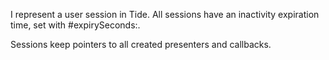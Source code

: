 I represent a user session in Tide. All sessions have an inactivity expiration time, set with #expirySeconds:.

Sessions keep pointers to all created presenters and callbacks.
